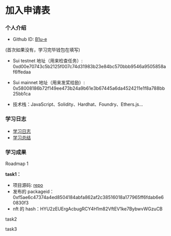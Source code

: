 # 加入申请表

### 个人介绍

- Github ID: [B1u-e](https://github.com/B1u-e)

(首次如果没有，学习完毕钱包在填写)

- Sui testnet 地址（用来检查任务）: 0xd00e70743c5b2125f007c74d31983b23e84bc570bbb9546a9505858af6ffedaa
- Sui mainnet 地址（用来发奖给励）: 0x58008186b72f149ee473b24a9b61e3b67445a6da4524211e1f8a788bb25bb1ca

- 技术栈：JavaScript、Solidity、Hardhat、Foundry、Ethers.js...

### 学习日志

- [学习日志](journal.md)
- [学习总结](summary.md)

### 学习成果

Roadmap 1

**task1：**

- 项目源码: [repo](https://github.com/B1u-e/Sui-Journey/tree/main/my_nft)
- 发布的 packageid：0xf5ae6c47374a4ed8504184abfa862af2c38516018a177965ff6fdab6e60830f3
- nft 的 hash：HYU2zEUErgAcbugRCY4H1m82VftEV1ke7BybwvWGzuCB

task2

task3
